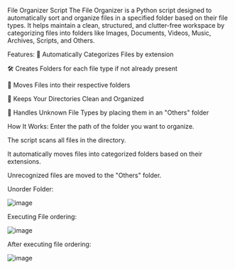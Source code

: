 File Organizer Script
The File Organizer is a Python script designed to automatically sort and organize files in a specified folder based on their file types.
It helps maintain a clean, structured, and clutter-free workspace by categorizing files into folders like Images, Documents, Videos, Music, Archives, Scripts, and Others.

Features:
📂 Automatically Categorizes Files by extension

🛠️ Creates Folders for each file type if not already present

🔄 Moves Files into their respective folders

🧹 Keeps Your Directories Clean and Organized

🧠 Handles Unknown File Types by placing them in an "Others" folder

How It Works:
Enter the path of the folder you want to organize.

The script scans all files in the directory.

It automatically moves files into categorized folders based on their extensions.

Unrecognized files are moved to the "Others" folder.



Unorder Folder:

![image](https://github.com/user-attachments/assets/d0c18f8d-b33e-4bb2-9b51-dbe119a13140)

Executing File ordering:

![image](https://github.com/user-attachments/assets/a28bad8a-33f7-4de0-a817-f0b70b528fca)

After executing file ordering:

![image](https://github.com/user-attachments/assets/072f9ac7-a420-4b1f-825c-5a8c105f3200)


